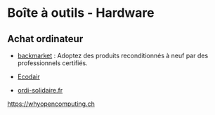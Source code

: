 # Boîte à outils - Hardware

## Achat ordinateur

- [backmarket](https://www.backmarket.fr) : Adoptez des produits reconditionnés à neuf par des professionnels certifiés.

- [Ecodair](https://www.ecodair.fr/)
- [ordi-solidaire.fr](http://www.ordi-solidaire.fr/)

https://whyopencomputing.ch
